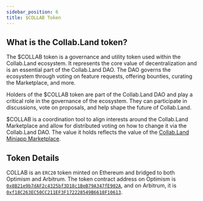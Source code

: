 ```yaml
---
sidebar_position: 6
title: $COLLAB Token
---
```


## What is the Collab.Land token?

The $COLLAB token is a governance and utility token used within the Collab.Land ecosystem. It represents the core value of decentralization and is an essential part of the Collab.Land DAO. The DAO governs the ecosystem through voting on feature requests, offering bounties, curating the Marketplace, and more.

Holders of the $COLLAB token are part of the Collab.Land DAO and play a critical role in the governance of the ecosystem. They can participate in discussions, vote on proposals, and help shape the future of Collab.Land.

$COLLAB is a coordination tool to align interests around the Collab.Land Marketplace and allow for distributed voting on how to change it via the Collab.Land DAO. The value it holds reflects the value of the [Collab.Land Miniapp Marketplace](../marketplace/).

## Token Details

COLLAB is an `ERC20` token minted on Ethereum and bridged to both Optimism and Arbitrum. The token contract address on Optimism is [`0x8B21e9b7dAF2c4325bf3D18c1BeB79A347fE902A`](https://optimistic.etherscan.io/address/0x8b21e9b7daf2c4325bf3d18c1beb79a347fe902a), and on Arbitrum, it is [`0xf18C263EC50CC211EF3F172228549B6618F10613`](https://arbiscan.io/address/0xf18C263EC50CC211EF3F172228549B6618F10613).